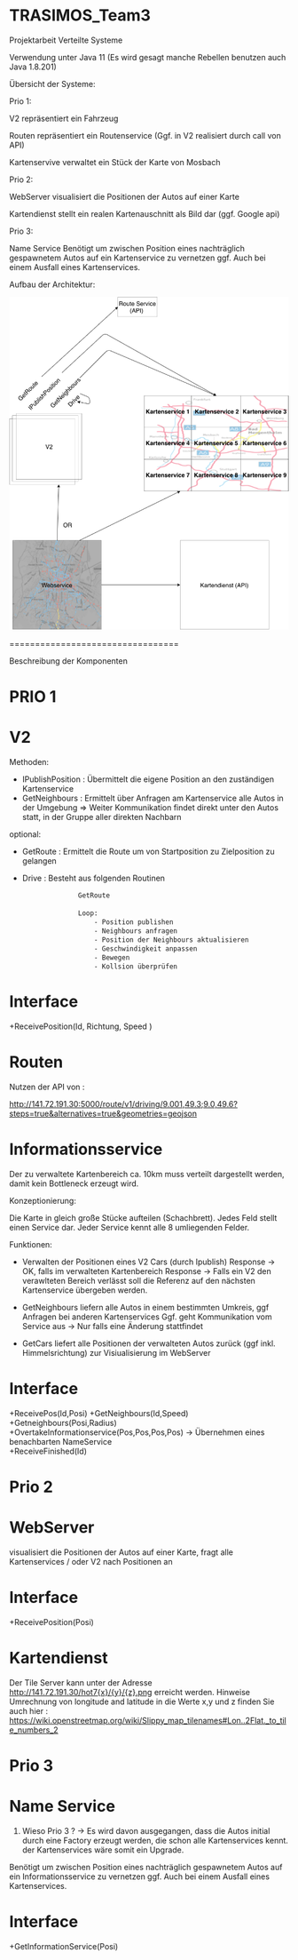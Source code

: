 # TRASIMOS_Team3
Projektarbeit Verteilte Systeme

Verwendung unter Java 11 (Es wird gesagt manche Rebellen benutzen auch Java 1.8.201)

Übersicht der Systeme:


Prio 1:

V2              repräsentiert ein Fahrzeug

Routen          repräsentiert ein Routenservice (Ggf. in V2 realisiert durch call von API)

Kartenservive   verwaltet ein Stück der Karte von Mosbach


Prio 2: 

WebServer       visualisiert die Positionen der Autos auf einer Karte 

Kartendienst    stellt ein realen Kartenauschnitt als Bild dar (ggf. Google api)


Prio 3: 

Name Service    Benötigt um zwischen Position eines nachträglich gespawnetem Autos auf ein Kartenservice
                zu vernetzen ggf. Auch bei einem Ausfall eines Kartenservices.
                

Aufbau der Architektur:


<p align="center">
  <img src="Resources/TRASIMOS.png" alt="Architektur des Systems">
</p>

=================================

Beschreibung der Komponenten

# PRIO 1

# V2 

Methoden:

- IPublishPosition  : Übermittelt die eigene Position an den zuständigen Kartenservice
- GetNeighbours     : Ermittelt über Anfragen am Kartenservice alle Autos in der Umgebung
                    => Weiter Kommunikation findet direkt unter den Autos statt, in der Gruppe aller direkten Nachbarn

optional:
- GetRoute          : Ermittelt die Route um von Startposition zu Zielposition zu gelangen

- Drive             : Besteht aus folgenden Routinen 

                    GetRoute
                    
                    Loop:
                        - Position publishen
                        - Neighbours anfragen
                        - Position der Neighbours aktualisieren
                        - Geschwindigkeit anpassen
                        - Bewegen
                        - Kollsion überprüfen 
  
# Interface 
+ReceivePosition(Id, Richtung, Speed )   
                   
                        

# Routen

Nutzen der API von :                        

http://141.72.191.30:5000/route/v1/driving/9.001,49.3;9.0,49.6?steps=true&alternatives=true&geometries=geojson


# Informationsservice

Der zu verwaltete Kartenbereich ca. 10km muss verteilt dargestellt werden, damit kein Bottleneck erzeugt wird.

Konzeptionierung:

Die Karte in gleich große Stücke aufteilen (Schachbrett). Jedes Feld stellt einen Service dar. Jeder Service kennt alle 8 umliegenden Felder.

Funktionen:

- Verwalten der Positionen eines V2 Cars (durch Ipublish)
      Response -> OK, falls im verwalteten Kartenbereich
      Response -> Falls ein V2 den verawlteten Bereich verlässt soll die Referenz auf den nächsten Kartenservice übergeben werden.
        
- GetNeighbours liefern alle Autos in einem bestimmten Umkreis, ggf Anfragen bei anderen Kartenservices
      Ggf. geht Kommunikation vom Service aus -> Nur falls eine Änderung stattfindet
            
- GetCars liefert alle Positionen der verwalteten Autos zurück (ggf inkl. Himmelsrichtung) zur Visiualisierung im WebServer

# Interface
 +ReceivePos(Id,Posi)
 +GetNeighbours(Id,Speed)
 +Getneighbours(Posi,Radius)
 +OvertakeInformationservice(Pos,Pos,Pos,Pos) -> Übernehmen eines benachbarten NameService       
 +ReceiveFinished(Id)  
        
# Prio 2 
        
# WebServer       

visualisiert die Positionen der Autos auf einer Karte, fragt alle Kartenservices / oder V2 nach Positionen an         

# Interface         
+ReceivePosition(Posi)

# Kartendienst

Der Tile Server kann unter der Adresse http://141.72.191.30/hot7{x}/{y}/{z}.png erreicht werden.
Hinweise Umrechnung von longitude and latitude in die Werte x,y und z finden Sie auch hier : https://wiki.openstreetmap.org/wiki/Slippy_map_tilenames#Lon..2Flat._to_tile_numbers_2
                        
                  
# Prio 3

                        
# Name Service    

1. Wieso Prio 3 ? -> Es wird davon ausgegangen, dass die Autos initial durch eine Factory erzeugt werden, die schon alle Kartenservices kennt.
                     der Kartenservices wäre somit ein Upgrade.

Benötigt um zwischen Position eines nachträglich gespawnetem Autos auf ein Informationsservice zu vernetzen ggf. Auch bei einem Ausfall eines Kartenservices.

# Interface
+GetInformationService(Posi)